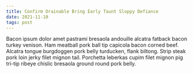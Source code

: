 ```yaml
---
title: Confirm Drainable Bring Early Taunt Sloppy Defiance
date: 2021-11-10
tags: post
---
```


Bacon ipsum dolor amet pastrami bresaola andouille alcatra fatback bacon turkey venison.  Ham meatball pork ball tip capicola bacon corned beef.  Alcatra tongue burgdoggen pork belly turducken, flank biltong.  Strip steak pork loin jerky filet mignon tail.  Porchetta leberkas cupim filet mignon pig tri-tip ribeye chislic bresaola ground round pork belly.